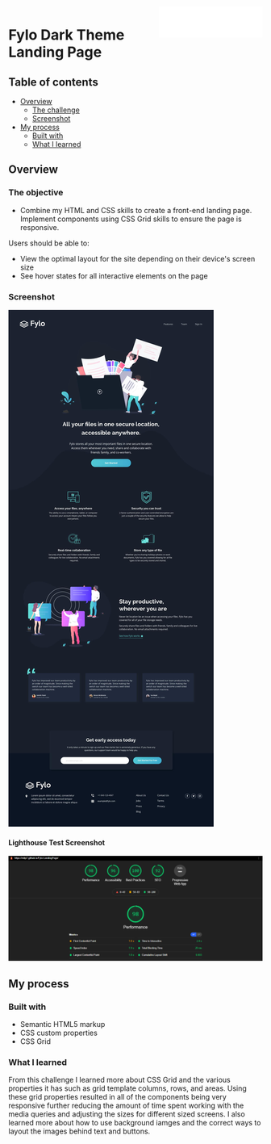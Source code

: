 <a href="https://mitp7.github.io/Fylo-LandingPage/">
    <img src="images/logo.svg" alt="Fylo-logo" title="Fylo" align="right" height="61" />
</a>

# Fylo Dark Theme Landing Page

## Table of contents

- [Overview](#overview)
  - [The challenge](#the-challenge)
  - [Screenshot](#screenshot)
- [My process](#my-process)
  - [Built with](#built-with)
  - [What I learned](#what-i-learned)

## Overview

### The objective
- Combine my HTML and CSS skills to create a front-end landing page. Implement components using CSS Grid skills to ensure the page is responsive.

Users should be able to:
- View the optimal layout for the site depending on their device's screen size
- See hover states for all interactive elements on the page

### Screenshot
![Desktop-version](./design/desktop-design.jpg)
#### Lighthouse Test Screenshot
![Desktop-version](./images/lighthouse-test.PNG)

## My process

### Built with

- Semantic HTML5 markup
- CSS custom properties
- CSS Grid

### What I learned

From this challenge I learned more about CSS Grid and the various properties it has such as grid template columns, rows, and areas. Using these grid properties resulted in all of the components being very responsive further reducing the amount of time spent working with the media queries and adjusting the sizes for different sized screens.
I also learned more about how to use background iamges and the correct ways to layout the images behind text and buttons. 
